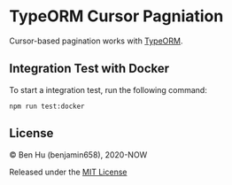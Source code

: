 # TypeORM Cursor Pagniation

Cursor-based pagination works with [TypeORM](https://typeorm.io/#/).

## Integration Test with Docker

To start a integration test, run the following command:  

`npm run test:docker`

## License

© Ben Hu (benjamin658), 2020-NOW

Released under the [MIT License](https://github.com/benjamin658/typeorm-cursor-pagination/blob/master/LICENSE)